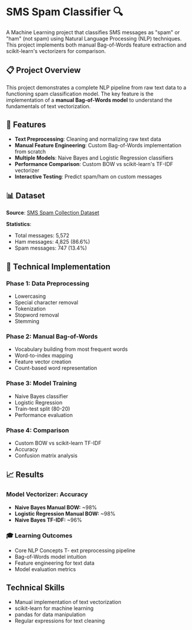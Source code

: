 # SMS Spam Classifier 🔍

A Machine Learning project that classifies SMS messages as "spam" or "ham" (not spam) using Natural Language Processing (NLP) techniques. This project implements both manual Bag-of-Words feature extraction and scikit-learn's vectorizers for comparison.

## 📋 Project Overview

This project demonstrates a complete NLP pipeline from raw text data to a functioning spam classification model. The key feature is the implementation of a **manual Bag-of-Words model** to understand the fundamentals of text vectorization.

## 🎯 Features

- **Text Preprocessing**: Cleaning and normalizing raw text data
- **Manual Feature Engineering**: Custom Bag-of-Words implementation from scratch
- **Multiple Models**: Naive Bayes and Logistic Regression classifiers
- **Performance Comparison**: Custom BOW vs scikit-learn's TF-IDF vectorizer
- **Interactive Testing**: Predict spam/ham on custom messages

## 📊 Dataset

**Source**: [SMS Spam Collection Dataset](https://www.kaggle.com/datasets/uciml/sms-spam-collection-dataset)

**Statistics**:
- Total messages: 5,572
- Ham messages: 4,825 (86.6%)
- Spam messages: 747 (13.4%)


## 🔧 Technical Implementation
### Phase 1: Data Preprocessing
- Lowercasing
- Special character removal
- Tokenization
- Stopword removal
- Stemming

### Phase 2: Manual Bag-of-Words
- Vocabulary building from most frequent words
- Word-to-index mapping
- Feature vector creation
- Count-based word representation

### Phase 3: Model Training
- Naive Bayes classifier
- Logistic Regression
- Train-test split (80-20)
- Performance evaluation

### Phase 4: Comparison
- Custom BOW vs scikit-learn TF-IDF
- Accuracy
- Confusion matrix analysis

## 📈 Results
### Model	Vectorizer:	Accuracy	
- **Naive Bayes	Manual BOW:**	~98%	
- **Logistic Regression	Manual BOW:**	~98%
- **Naive Bayes	TF-IDF:**	~96%

### 🎓 Learning Outcomes
- Core NLP Concepts
T- ext preprocessing pipeline
- Bag-of-Words model intuition
- Feature engineering for text data
- Model evaluation metrics

## Technical Skills
- Manual implementation of text vectorization
- scikit-learn for machine learning
- pandas for data manipulation
- Regular expressions for text cleaning
